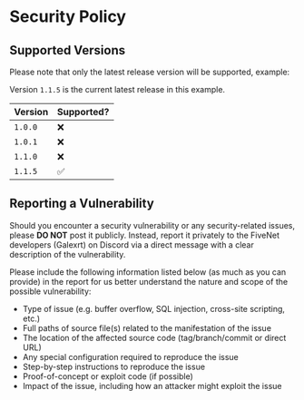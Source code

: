 # Security Policy

## Supported Versions

Please note that only the latest release version will be supported, example:

Version `1.1.5` is the current latest release in this example.

| Version   | Supported?         |
| --------- | ------------------ |
| `1.0.0`   | :x:                |
| `1.0.1`   | :x:                |
| `1.1.0`   | :x:                |
| `1.1.5`   | :white_check_mark: |

## Reporting a Vulnerability

Should you encounter a security vulnerability or any security-related issues, please **DO NOT** post it publicly.
Instead, report it privately to the FiveNet developers (Galexrt) on Discord via a direct message with a clear description of the vulnerability.

Please include the following information listed below (as much as you can provide) in the report for us better understand the nature and scope of the possible vulnerability:

* Type of issue (e.g. buffer overflow, SQL injection, cross-site scripting, etc.)
* Full paths of source file(s) related to the manifestation of the issue
* The location of the affected source code (tag/branch/commit or direct URL)
* Any special configuration required to reproduce the issue
* Step-by-step instructions to reproduce the issue
* Proof-of-concept or exploit code (if possible)
* Impact of the issue, including how an attacker might exploit the issue
